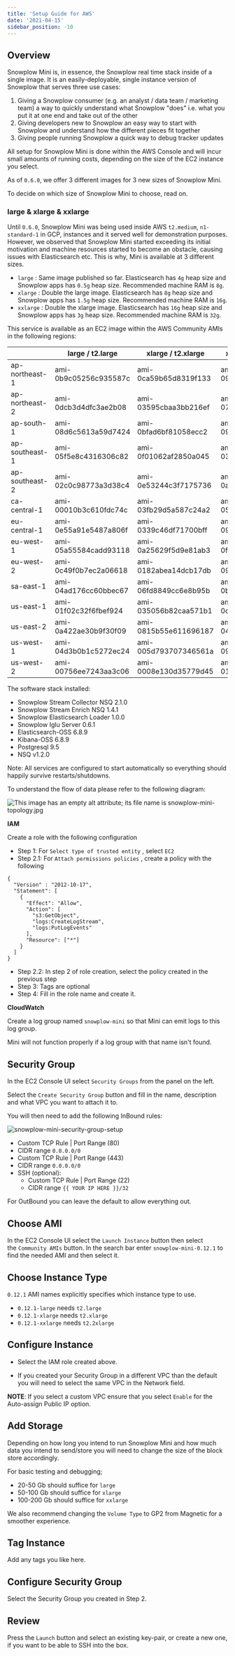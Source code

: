 ```yaml
---
title: 'Setup Guide for AWS'
date: '2021-04-15'
sidebar_position: -10
---
```


## Overview

Snowplow Mini is, in essence, the Snowplow real time stack inside of a single image. It is an easily-deployable, single instance version of Snowplow that serves three use cases:

1. Giving a Snowplow consumer (e.g. an analyst / data team / marketing team) a way to quickly understand what Snowplow "does" i.e. what you put it at one end and take out of the other
2. Giving developers new to Snowplow an easy way to start with Snowplow and understand how the different pieces fit together
3. Giving people running Snowplow a quick way to debug tracker updates

All setup for Snowplow Mini is done within the AWS Console and will incur small amounts of running costs, depending on the size of the EC2 instance you select.

As of `0.6.0`, we offer 3 different images for 3 new sizes of Snowplow Mini.

To decide on which size of Snowplow Mini to choose, read on.

### large & xlarge & xxlarge

Until `0.6.0`, Snowplow Mini was being used inside AWS `t2.medium`, `n1-standard-1` in GCP, instances and it served well for demonstration purposes. However, we observed that Snowplow Mini started exceeding its initial motivation and machine resources started to become an obstacle, causing issues with Elasticsearch etc. This is why, Mini is available at 3 different sizes.

- `large` : Same image published so far. Elasticsearch has `4g` heap size and Snowplow apps has `0.5g` heap size. Recommended machine RAM is `8g`.
- `xlarge` : Double the large image. Elasticsearch has `8g` heap size and Snowplow apps has `1.5g` heap size. Recommended machine RAM is `16g`.
- `xxlarge` : Double the xlarge image. Elasticsearch has `16g` heap size and Snowplow apps has `3g` heap size. Recommended machine RAM is `32g`.

This service is available as an EC2 image within the AWS Community AMIs in the following regions:

|                | large / t2.large      | xlarge / t2.xlarge    | xxlarge / t2.xxlarge  |
| -------------- | --------------------- | --------------------- | --------------------- |
| ap-northeast-1 | ami-0b9c05256c935587c | ami-0ca59b65d8319f133 | ami-092197fb8d6d5070c |
| ap-northeast-2 | ami-0dcb3d4dfc3ae2b08 | ami-03595cbaa3bb216ef | ami-078818d872133ed6e |
| ap-south-1     | ami-08d6c5613a59d7424 | ami-0bfad6bf81058ecc2 | ami-097e916a741bb2093 |
| ap-southeast-1 | ami-05f5e8c4316306c82 | ami-0f01062af2850a045 | ami-0398cf8fedb6288cc |
| ap-southeast-2 | ami-02c0c98773a3d38c4 | ami-0e53244c3f7175736 | ami-0a7e9d825f390f8b3 |
| ca-central-1   | ami-00010b3c610fdc74c | ami-03fb29d5a587c24a2 | ami-05043677ae10a30ab |
| eu-central-1   | ami-0e55a91e5487a806f | ami-0339c46df71700bff | ami-09ce564f2223e5b24 |
| eu-west-1      | ami-05a55584cadd93118 | ami-0a25629f5d9e81ab3 | ami-0fbd40d6872660636 |
| eu-west-2      | ami-0c49f0b7ec2a06618 | ami-0182abea14dcb17db | ami-093e9cffb17b90afe |
| sa-east-1      | ami-04ad176cc60bbec67 | ami-06fd8849cc6e8b95b | ami-0ba32e1c71ab80ca8 |
| us-east-1      | ami-01f02c32f6fbef924 | ami-035056b82caa571b1 | ami-0c276eaef88001cba |
| us-east-2      | ami-0a422ae30b9f30f09 | ami-0815b55e611696187 | ami-04e7b756fffe4913e |
| us-west-1      | ami-04d3b0b1c5272ec24 | ami-005d793707346561a | ami-09283a5276047cd66 |
| us-west-2      | ami-00756ee7243aa3c06 | ami-0008e130d35779d45 | ami-01540d26b2317bd51 |

The software stack installed:

- Snowplow Stream Collector NSQ 2.1.0
- Snowplow Stream Enrich NSQ 1.4.1
- Snowplow Elasticsearch Loader 1.0.0
- Snowplow Iglu Server 0.6.1
- Elasticsearch-OSS 6.8.9
- Kibana-OSS 6.8.9
- Postgresql 9.5
- NSQ v1.2.0

Note: All services are configured to start automatically so everything should happily survive restarts/shutdowns.

To understand the flow of data please refer to the following diagram:

![This image has an empty alt attribute; its file name is snowplow-mini-topology.jpg](images/snowplow-mini-topology.jpg)

**IAM**

Create a role with the following configuration

- Step 1: For `Select type of trusted entity` , select `EC2`
- Step 2.1: For `Attach permissions policies` , create a policy with the following

```
{
  "Version" : "2012-10-17",
  "Statement": [
    {
      "Effect": "Allow",
      "Action": [
        "s3:GetObject",
        "logs:CreateLogStream",
        "logs:PutLogEvents"
      ],
      "Resource": ["*"]
    }
  ]
}
```

- Step 2.2: In step 2 of role creation, select the policy created in the previous step
- Step 3: Tags are optional
- Step 4: Fill in the role name and create it.

**CloudWatch**

Create a log group named `snowplow-mini` so that Mini can emit logs to this log group.

Mini will not function properly if a log group with that name isn't found.

## Security Group

In the EC2 Console UI select `Security Groups` from the panel on the left.

Select the `Create Security Group` button and fill in the name, description and what VPC you want to attach it to.

You will then need to add the following InBound rules:

![snowplow-mini-security-group-setup](images/security-groups-setup.png)

- Custom TCP Rule | Port Range (80)
- CIDR range `0.0.0.0/0`
- Custom TCP Rule | Port Range (443)
- CIDR range `0.0.0.0/0`
- SSH (optional):
  - Custom TCP Rule | Port Range (22)
  - CIDR range `{{ YOUR IP HERE }}/32`

For OutBound you can leave the default to allow everything out.

## Choose AMI

In the EC2 Console UI select the `Launch Instance` button then select the `Community AMIs` button. In the search bar enter `snowplow-mini-0.12.1` to find the needed AMI and then select it.

## Choose Instance Type

`0.12.1` AMI names explicitly specifies which instance type to use.

- `0.12.1-large` needs `t2.large`
- `0.12.1-xlarge` needs `t2.xlarge`
- `0.12.1-xxlarge` needs `t2.2xlarge`

## Configure Instance

- Select the IAM role created above.

- If you created your Security Group in a different VPC than the default you will need to select the same VPC in the Network field.

**NOTE**: If you select a custom VPC ensure that you select `Enable` for the Auto-assign Public IP option.

## Add Storage

Depending on how long you intend to run Snowplow Mini and how much data you intend to send/store you will need to change the size of the block store accordingly.

For basic testing and debugging;

- 20-50 Gb should suffice for `large`
- 50-100 Gb should suffice for `xlarge`
- 100-200 Gb should suffice for `xxlarge`

We also recommend changing the `Volume Type` to GP2 from Magnetic for a smoother experience.

## Tag Instance

Add any tags you like here.

## Configure Security Group

Select the Security Group you created in Step 2.

## Review

Press the `Launch` button and select an existing key-pair, or create a new one, if you want to be able to SSH into the box.

